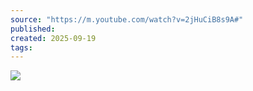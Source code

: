 ```yaml
---
source: "https://m.youtube.com/watch?v=2jHuCiB8s9A#"
published:
created: 2025-09-19
tags:
---
```

![](https://www.youtube.com/watch?v=2jHuCiB8s9A)